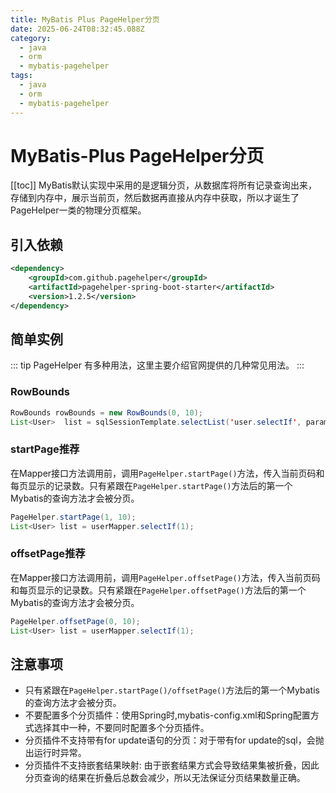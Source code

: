 ```yaml
---
title: MyBatis Plus PageHelper分页
date: 2025-06-24T08:32:45.088Z
category:
  - java
  - orm
  - mybatis-pagehelper
tags:
  - java
  - orm
  - mybatis-pagehelper
---
```


# MyBatis-Plus PageHelper分页
[[toc]]
MyBatis默认实现中采用的是逻辑分页，从数据库将所有记录查询出来，存储到内存中，展示当前页，然后数据再直接从内存中获取，所以才诞生了PageHelper一类的物理分页框架。

## 引入依赖

```xml
<dependency>
    <groupId>com.github.pagehelper</groupId>
    <artifactId>pagehelper-spring-boot-starter</artifactId>
    <version>1.2.5</version>
</dependency>
```

## 简单实例
::: tip
PageHelper 有多种用法，这里主要介绍官网提供的几种常见用法。
:::

### RowBounds

```java
RowBounds rowBounds = new RowBounds(0, 10);
List<User>	list = sqlSessionTemplate.selectList('user.selectIf', param, rowBounds);
```

### startPage<Tip>推荐</Tip>
在Mapper接口方法调用前，调用`PageHelper.startPage()`方法，传入当前页码和每页显示的记录数。只有紧跟在`PageHelper.startPage()`方法后的第一个Mybatis的查询方法才会被分页。
```java
PageHelper.startPage(1, 10);
List<User> list = userMapper.selectIf(1);
```

### offsetPage<Tip>推荐</Tip>
在Mapper接口方法调用前，调用`PageHelper.offsetPage()`方法，传入当前页码和每页显示的记录数。只有紧跟在`PageHelper.offsetPage()`方法后的第一个Mybatis的查询方法才会被分页。
```java
PageHelper.offsetPage(0, 10);
List<User> list = userMapper.selectIf(1);
```

## 注意事项
- 只有紧跟在`PageHelper.startPage()/offsetPage()`方法后的第一个Mybatis的查询方法才会被分页。
- 不要配置多个分页插件：使用Spring时,mybatis-config.xml和Spring<bean>配置方式选择其中一种，不要同时配置多个分页插件。
- 分页插件不支持带有for update语句的分页：对于带有for update的sql，会抛出运行时异常。
- 分页插件不支持嵌套结果映射: 由于嵌套结果方式会导致结果集被折叠，因此分页查询的结果在折叠后总数会减少，所以无法保证分页结果数量正确。